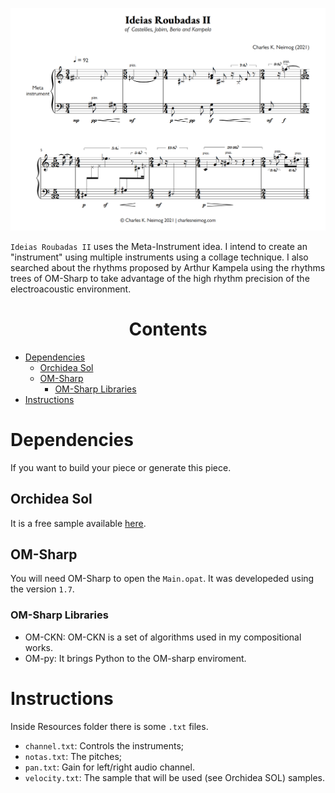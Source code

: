 <p align="center">
    <img src="https://github.com/charlesneimog/Ideias-Roubadas-II/blob/544d9e6e24cbe6e23ad78996804f24dc8e980f85/Score/Ideias%20Roubadas%20II%20-%20Copia%20-%20Partitura%20completa_1.png"></img>
</p>

`Ideias Roubadas II` uses the Meta-Instrument idea. I intend to create an "instrument" using multiple instruments using a collage technique. I also searched about the rhythms proposed by Arthur Kampela using the rhythms trees of OM-Sharp to take advantage of the high rhythm precision of the electroacoustic environment.

<h1 align="center">Contents</h1> 

- [Dependencies](#Dependencies)
    - [Orchidea Sol](#orchidea-sol)
    - [OM-Sharp](#om-sharp)
        - [OM-Sharp Libraries](#om-sharp-libraries)
- [Instructions](#instructions)



# Dependencies

If you want to build your piece or generate this piece.

## Orchidea Sol

It is a free sample available [here](https://forum.ircam.fr/projects/detail/orchideasol).

## OM-Sharp

You will need OM-Sharp to open the `Main.opat`. It was developeded using the version `1.7`. 

### OM-Sharp Libraries

* OM-CKN: OM-CKN is a set of algorithms used in my compositional works.
* OM-py: It brings Python to the OM-sharp enviroment.

# Instructions

Inside Resources folder there is some `.txt` files. 
* `channel.txt`: Controls the instruments; 
* `notas.txt`: The pitches;
* `pan.txt`: Gain for left/right audio channel. 
* `velocity.txt`: The sample that will be used (see Orchidea SOL) samples.
